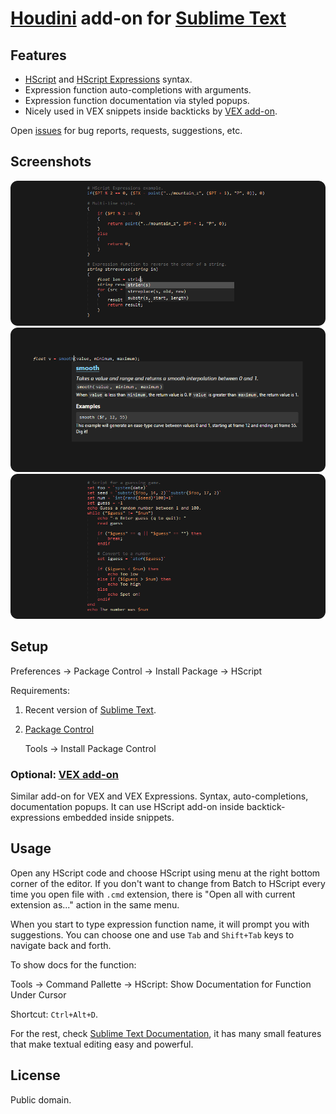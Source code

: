 # [Houdini] add-on for [Sublime Text]

[Houdini]: https://sidefx.com/
[Sublime Text]: https://www.sublimetext.com/


## Features

* [HScript] and [HScript Expressions] syntax.
* Expression function auto-completions with arguments.
* Expression function documentation via styled popups.
* Nicely used in VEX snippets inside backticks by [VEX add-on].

Open [issues] for bug reports, requests, suggestions, etc.

[HScript]: http://www.sidefx.com/docs/houdini/commands/_guide
[HScript Expressions]: http://www.sidefx.com/docs/houdini/ref/expression_cookbook.html
[VEX add-on]: https://github.com/teared/VEX
[issues]: https://github.com/teared/HScript/issues


## Screenshots

![alt tag](https://raw.githubusercontent.com/teared/packages-dev/master/develop/img/expressions.png)
![alt tag](https://raw.githubusercontent.com/teared/packages-dev/master/develop/img/exhelpcard.png)
![alt tag](https://raw.githubusercontent.com/teared/packages-dev/master/develop/img/hscript.png)


## Setup

Preferences → Package Control → Install Package → HScript

Requirements:
1. Recent version of [Sublime Text].
2. [Package Control]

   Tools → Install Package Control

[Sublime Text]: http://www.sublimetext.com/
[Package Control]: https://packagecontrol.io/


### Optional: [VEX add-on]

Similar add-on for VEX and VEX Expressions. Syntax, auto-completions,
documentation popups. It can use HScript add-on inside backtick-expressions
embedded inside snippets.


## Usage

Open any HScript code and choose HScript using menu at the right bottom corner
of the editor. If you don't want to change from Batch to HScript every time
you open file with `.cmd` extension, there is "Open all with current extension
as..." action in the same menu.

When you start to type expression function name, it will prompt you with
suggestions. You can choose one and use `Tab` and `Shift+Tab` keys to navigate
back and forth.

To show docs for the function:

Tools → Command Pallette → HScript: Show Documentation for Function Under Cursor

Shortcut: `Ctrl+Alt+D`.

For the rest, check [Sublime Text Documentation], it has many small features
that make textual editing easy and powerful.

[Sublime Text Documentation]: https://www.sublimetext.com/docs/3/


## License

Public domain.
